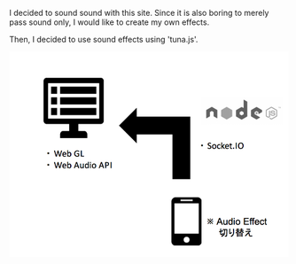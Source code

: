 I decided to sound sound with this site. 
Since it is also boring to merely pass sound only, I would like to create my own effects.

Then, I decided to use sound effects using 'tuna.js'. 

![Example Image](../project_images/node.png "Example Image")
